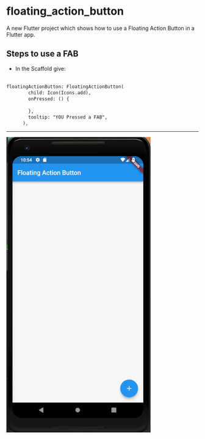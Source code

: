 # floating_action_button

A new Flutter project which shows how to use a Floating Action Button in a Flutter app.

## Steps to use a FAB

* In the Scaffold give:

```

floatingActionButton: FloatingActionButton(
        child: Icon(Icons.add),
        onPressed: () {

        },
        tooltip: "YOU Pressed a FAB",
      ),

```

<hr>

![](./screenshot/screen.png)